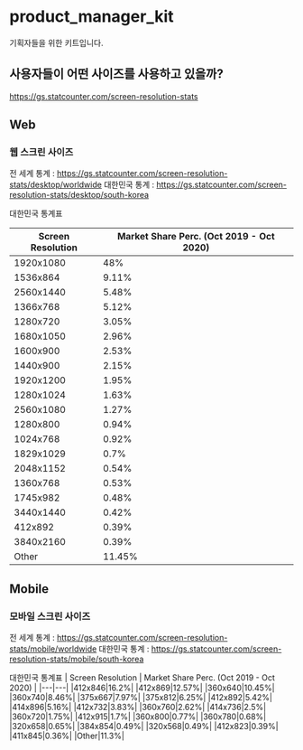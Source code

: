 # product_manager_kit

기획자들을 위한 키트입니다.

## 사용자들이 어떤 사이즈를 사용하고 있을까?
https://gs.statcounter.com/screen-resolution-stats

## Web

### 웹 스크린 사이즈

전 세계 통계 : https://gs.statcounter.com/screen-resolution-stats/desktop/worldwide
대한민국 통계 : https://gs.statcounter.com/screen-resolution-stats/desktop/south-korea

대한민국 통계표 

|Screen Resolution|Market Share Perc. (Oct 2019 - Oct 2020)|
|---|---|
|1920x1080|48%|
|1536x864|9.11%|
|2560x1440|5.48%|
|1366x768|5.12%|
|1280x720|3.05%|
|1680x1050|2.96%|
|1600x900|2.53%|
|1440x900|2.15%|
|1920x1200|1.95%|
|1280x1024|1.63%|
|2560x1080|1.27%|
|1280x800|0.94%|
|1024x768|0.92%|
|1829x1029|0.7%|
|2048x1152|0.54%|
|1360x768|0.53%|
|1745x982|0.48%|
|3440x1440|0.42%|
|412x892|0.39%|
|3840x2160|0.39%|
|Other|11.45%|



## Mobile 

### 모바일 스크린 사이즈

전 세계 통계 : https://gs.statcounter.com/screen-resolution-stats/mobile/worldwide
대한민국 통계 : https://gs.statcounter.com/screen-resolution-stats/mobile/south-korea

대한민국 통계표
| Screen Resolution	| Market Share Perc. (Oct 2019 - Oct 2020) |
|---|---|
|412x846|16.2%|
|412x869|12.57%|
|360x640|10.45%|
|360x740|8.46%|
|375x667|7.97%|
|375x812|6.25%|
|412x892|5.42%|
|414x896|5.16%|
|412x732|3.83%|
|360x760|2.62%|
|414x736|2.5%|
|360x720|1.75%|
|412x915|1.7%|
|360x800|0.77%|
|360x780|0.68%|
|320x658|0.65%|
|384x854|0.49%|
|320x568|0.49%|
|412x823|0.39%|
|411x845|0.36%|
|Other|11.3%|
